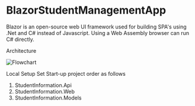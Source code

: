 # BlazorStudentManagementApp
Blazor is an open-source web UI framework used for building SPA's using .Net and C# instead of Javascript.
Using a Web Assembly browser can run C# directly.

Architecture

![Flowchart](https://user-images.githubusercontent.com/49851506/88529179-43e60b00-d01d-11ea-9d03-8498d08394a1.png)

Local Setup
Set Start-up project order as follows
  1. StudentInformation.Api
  2. StudentInformation.Web
  3. StudentInformation.Models
